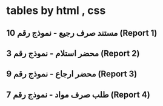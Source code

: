 # tables by html , css

## مستند صرف رجيع - نموذج رقم 10 (Report 1)

##  محضر استلام - نموذج رقم 3  (Report 2)

##  محضر ارجاع - نموذج رقم 9  (Report 3)

##  طلب صرف مواد - نموذج رقم 7 (Report 4)